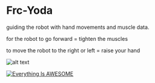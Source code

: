 # Frc-Yoda

guiding the robot with hand movements and muscle data.

for the robot to go forward = tighten the muscles

to move the robot to the right or left = raise your hand


![alt text](https://github.com/enisgetmez/Frc-Yoda/blob/master/examplee.gif)

[![Everything Is AWESOME](https://i.ytimg.com/vi/eiMoOXukPAs/hqdefault.jpg?sqp=-oaymwEZCPYBEIoBSFXyq4qpAwsIARUAAIhCGAFwAQ==&rs=AOn4CLBfDjhabAUYknEHNlm_C_KX6S2tqg)](https://youtu.be/eiMoOXukPAs "FRC YODA ROBOTU YAPTIK!")
